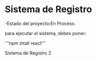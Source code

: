 <h1>Sistema de Registro</h1>

-Estado del proyecto:En Proceso.

para ejecutar el sistema, debes poner:

'''npm intall react'''

Sistema de Registro 2
